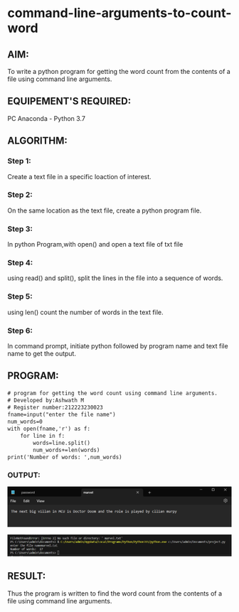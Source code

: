 # command-line-arguments-to-count-word
## AIM:
To write a python program for getting the word count from the contents of a file using command line arguments.
## EQUIPEMENT'S REQUIRED: 
PC
Anaconda - Python 3.7
## ALGORITHM: 
### Step 1:
Create a text file in a specific loaction of interest.

### Step 2: 
On the same location as the text file, create a python program file. 

### Step 3: 
In python Program,with open() and open a text file of txt file

### Step 4:  
using read() and split(), split the lines in the file into a sequence of words.

### Step 5: 
using len() count the number of words in the text file.

### Step 6: 
In command prompt, initiate python followed by program name and text file name to get the output.

## PROGRAM:
```
# program for getting the word count using command line arguments.
# Developed by:Ashwath M
# Register number:212223230023
fname=input("enter the file name")
num_words=0
with open(fname,'r') as f:
    for line in f:
        words=line.split()
        num_words+=len(words)
print('Number of words: ',num_words)        
```
### OUTPUT:
![output](/text%20file.png)

![output](/python%20result.png)


## RESULT:
Thus the program is written to find the word count from the contents of a file using command line arguments.
